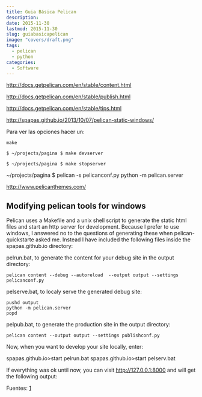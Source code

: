 ```yaml
---
title: Guia Básica Pelican
description: 
date: 2015-11-30
lastmod: 2015-11-30
slug: guiabasicapelican
image: "covers/draft.png"
tags:
  - pelican
  - python
categories:
  - Software
---
```




http://docs.getpelican.com/en/stable/content.html

http://docs.getpelican.com/en/stable/publish.html

http://docs.getpelican.com/en/stable/tips.html

http://spapas.github.io/2013/10/07/pelican-static-windows/


Para ver las opciones hacer un:

`make`


`$ ~/projects/pagina $ make devserver`

`$ ~/projects/pagina $ make stopserver`

 ~/projects/pagina $ pelican -s pelicanconf.py
 python -m pelican.server



http://www.pelicanthemes.com/



## Modifying pelican tools for windows

Pelican uses a Makefile and a unix shell script to generate the static html files and start an http server for development. Because I prefer to use windows, I answered no to the questions of generating these when pelican-quickstarte asked me. Instead I have included the following files inside the spapas.github.io directory:

pelrun.bat, to generate the content for your debug site in the output directory:

`pelican content --debug --autoreload  --output output --settings pelicanconf.py`

pelserve.bat, to localy serve the generated debug site:

```
pushd output
python -m pelican.server
popd
```
pelpub.bat, to generate the production site in the output directory:

`pelican content --output output --settings publishconf.py`

Now, when you want to develop your site locally, enter:

spapas.github.io>start pelrun.bat
spapas.github.io>start pelserv.bat

If everything was ok until now, you can visit http://127.0.0.1:8000 and will get the following output:


Fuentes: [1][0]

[0]: http://joedicastro.com/pelican-publicacion-y-automatizacion.html
[1]: http://joedicastro.com/optimizar-imagenes-para-la-web.html
